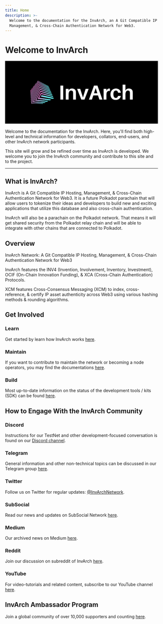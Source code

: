 ```yaml
---
title: Home
description: >-
  Welcome to the documentation for the InvArch, an A Git Compatible IP Hosting,
  Management, & Cross-Chain Authentication Network for Web3.
---
```


# Welcome to InvArch

![Main Page Banner](assets/cover.png)

Welcome to the documentation for the InvArch. Here, you'll find both high-level and technical information for developers, collators, end-users, and other InvArch network participants.

This site will grow and be refined over time as InvArch is developed. We welcome you to join the InvArch community and contribute to this site and to the project.

***

## What is InvArch?

InvArch is A Git Compatible IP Hosting, Management, & Cross-Chain Authentication Network for Web3. It is a future Polkadot parachain that will allow users to tokenize their ideas and developers to build new and exciting applications that utilize this database and also cross-chain authentication.

InvArch will also be a parachain on the Polkadot network. That means it will get shared security from the Polkadot relay chain and will be able to integrate with other chains that are connected to Polkadot.

## Overview

InvArch Network: A Git Compatible IP Hosting, Management, & Cross-Chain Authentication Network for Web3

InvArch features the INV4 (Invention, Involvement, Inventory, Investment), OCIF (On-Chain Innovation Funding), & XCA (Cross-Chain Authentication) Protocols.

XCM features Cross-Consensus Messaging (XCM) to index, cross-reference, & certify IP asset authenticity across Web3 using various hashing methods & rounding algorithms.

## Get Involved

### Learn

Get started by learn how InvArch works [here](./#learn).

### Maintain

If you want to contribute to maintain the network or becoming a node operators, you may find the documentations [here](02-node-operators/).

### Build

Most up-to-date information on the status of the development tools / kits (SDK) can be found [here](./#build).

## How to Engage With the InvArch Community

### Discord

Instructions for our TestNet and other development-focused conversation is found on our [Discord channel](https://discord.com/invite/invarch).

### Telegram

General information and other non-technical topics can be discussed in our Telegram group [here](https://t.me/InvArch).

### Twitter

Follow us on Twitter for regular updates: [@InvArchNetwork](https://twitter.com/InvArchNetwork).

### SubSocial

Read our news and updates on SubSocial Network [here](https://app.subsocial.network/5857).

### Medium

Our archived news on Medium [here](https://invarch.medium.com/).

### Reddit

Join our discussion on subreddit of InvArch [here](https://www.reddit.com/r/InvArchNetwork/).

### YouTube

For video-tutorials and related content, subscribe to our YouTube channel [here](https://www.youtube.com/channel/UCSUD4kuRxXfOuRkVL0hpxXg).

## InvArch Ambassador Program

Join a global community of over 10,000 supporters and counting [here](https://invarch.network/community.html).
